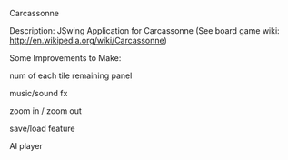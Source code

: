 Carcassonne

Description:
JSwing Application for Carcassonne (See board game wiki: http://en.wikipedia.org/wiki/Carcassonne)

Some Improvements to Make:

num of each tile remaining panel

music/sound fx

zoom in / zoom out

save/load feature

AI player

